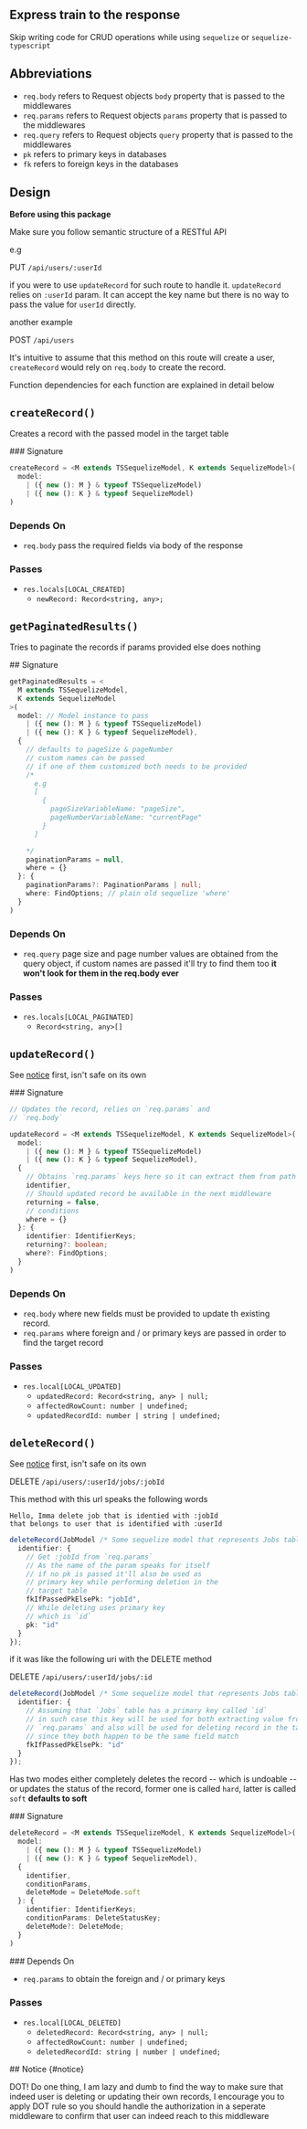 ## Express train to the response

Skip writing code for CRUD operations while using `sequelize` or
`sequelize-typescript`

## Abbreviations

- `req.body` refers to Request objects `body` property
  that is passed to the middlewares
- `req.params` refers to Request objects `params`
  property that is passed to the middlewares
- `req.query` refers to Request objects `query`
  property that is passed to the middlewares
- `pk` refers to primary keys in databases
- `fk` refers to foreign keys in the databases

## Design

**Before using this package**

Make sure you follow semantic structure of a RESTful API

e.g

PUT `/api/users/:userId`

if you were to use `updateRecord` for such route to
handle it. `updateRecord` relies on `:userId` param.
It can accept the key name but there is no way to
pass the value for `userId` directly.

another example

POST `/api/users`

It's intuitive to assume that this method on this
route will create a user, `createRecord` would
rely on `req.body` to create the record.

Function dependencies for each function are explained
in detail below

## `createRecord()`

Creates a record with the passed model in the target table

### Signature

```ts
createRecord = <M extends TSSequelizeModel, K extends SequelizeModel>(
  model:
    | ({ new (): M } & typeof TSSequelizeModel)
    | ({ new (): K } & typeof SequelizeModel)
)
```

### Depends On

- `req.body` pass the required fields via body of the
  response

### Passes

- `res.locals[LOCAL_CREATED]`
  - `newRecord: Record<string, any>;`

## `getPaginatedResults()`

Tries to paginate the records if params provided
else does nothing

## Signature

```ts
getPaginatedResults = <
  M extends TSSequelizeModel,
  K extends SequelizeModel
>(
  model: // Model instance to pass
    | ({ new (): M } & typeof TSSequelizeModel)
    | ({ new (): K } & typeof SequelizeModel),
  {
    // defaults to pageSize & pageNumber
    // custom names can be passed
    // if one of them customized both needs to be provided
    /*
      e.g
      [
        {
          pageSizeVariableName: "pageSize",
          pageNumberVariableName: "currentPage"
        }
      ]

    */
    paginationParams = null,
    where = {}
  }: {
    paginationParams?: PaginationParams | null;
    where: FindOptions; // plain old sequelize 'where'
  }
)
```

### Depends On

- `req.query` page size and page number values are
  obtained from the query object, if custom names
  are passed it'll try to find them too
  **it won't look for them in the req.body ever**

### Passes

- `res.locals[LOCAL_PAGINATED]`
  - `Record<string, any>[]`

## `updateRecord()`

See [notice](#notice) first, isn't safe on its own

### Signature

```ts
// Updates the record, relies on `req.params` and
// `req.body`

updateRecord = <M extends TSSequelizeModel, K extends SequelizeModel>(
  model:
    | ({ new (): M } & typeof TSSequelizeModel)
    | ({ new (): K } & typeof SequelizeModel),
  {
    // Obtains `req.params` keys here so it can extract them from path
    identifier,
    // Should updated record be available in the next middleware
    returning = false,
    // conditions
    where = {}
  }: {
    identifier: IdentifierKeys;
    returning?: boolean;
    where?: FindOptions;
  }
)
```

### Depends On

- `req.body` where new fields must be provided to
  update th existing record.
- `req.params` where foreign and / or primary keys
  are passed in order to find the target record

### Passes

- `res.local[LOCAL_UPDATED]`
  - `updatedRecord: Record<string, any> | null;`
  - `affectedRowCount: number | undefined;`
  - `updatedRecordId: number | string | undefined;`

## `deleteRecord()`

See [notice](#notice) first, isn't safe on its own

DELETE `/api/users/:userId/jobs/:jobId`

This method with this url speaks the following
words

```
Hello, Imma delete job that is identied with :jobId
that belongs to user that is identified with :userId
```

```ts
deleteRecord(JobModel /* Some sequelize model that represents Jobs table */, {
  identifier: {
    // Get :jobId from `req.params`
    // As the name of the param speaks for itself
    // if no pk is passed it'll also be used as
    // primary key while performing deletion in the
    // target table
    fkIfPassedPkElsePk: "jobId",
    // While deleting uses primary key
    // which is `id`
    pk: "id"
  }
});
```

if it was like the following uri with the DELETE method

DELETE `/api/users/:userId/jobs/:id`

```ts
deleteRecord(JobModel /* Some sequelize model that represents Jobs table */, {
  identifier: {
    // Assuming that `Jobs` table has a primary key called `id`
    // in such case this key will be used for both extracting value from
    // `req.params` and also will be used for deleting record in the table
    // since they both happen to be the same field match
    fkIfPassedPkElsePk: "id"
  }
});
```

Has two modes either completely deletes the record
-- which is undoable -- or updates the status of the
record, former one is called `hard`, latter is called `soft`
**defaults to soft**

### Signature

```ts
deleteRecord = <M extends TSSequelizeModel, K extends SequelizeModel>(
  model:
    | ({ new (): M } & typeof TSSequelizeModel)
    | ({ new (): K } & typeof SequelizeModel),
  {
    identifier,
    conditionParams,
    deleteMode = DeleteMode.soft
  }: {
    identifier: IdentifierKeys;
    conditionParams: DeleteStatusKey;
    deleteMode?: DeleteMode;
  }
)
```

### Depends On

- `req.params` to obtain the foreign and / or primary
  keys

### Passes

- `res.local[LOCAL_DELETED]`
  - `deletedRecord: Record<string, any> | null;`
  - `affectedRowCount: number | undefined;`
  - `deletedRecordId: string | number | undefined;`

## Notice {#notice}

DOT! Do one thing, I am lazy and dumb
to find the way to make sure that indeed user
is deleting or updating their own records, I encourage you
to apply DOT rule so you should handle the authorization
in a seperate middleware to confirm that user can indeed
reach to this middleware
